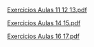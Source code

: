 [Exercicios Aulas 11 12 13.pdf](https://github.com/user-attachments/files/16591577/Exercicios.Aulas.11.12.13.pdf)

[Exercicios Aulas 14 15.pdf](https://github.com/user-attachments/files/16616768/Exercicios.Aulas.14.15.pdf)

[Exercicios Aulas 16 17.pdf](https://github.com/user-attachments/files/16628343/Exercicios.Aulas.16.17.pdf)
